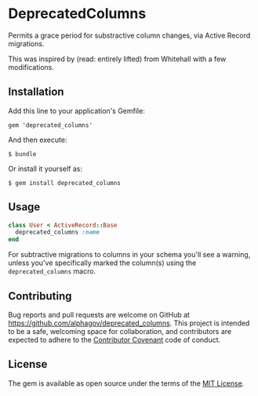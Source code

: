 # DeprecatedColumns

Permits a grace period for substractive column changes, via Active Record
migrations.

This was inspired by (read: entirely lifted) from Whitehall with a few
modifications.

## Installation

Add this line to your application's Gemfile:

```gem 'deprecated_columns'```

And then execute:

    $ bundle

Or install it yourself as:

    $ gem install deprecated_columns

## Usage

```ruby
class User < ActiveRecord::Base
  deprecated_columns :name
end
```

For subtractive migrations to columns in your schema you'll see a warning,
unless you've specifically marked the column(s) using the `deprecated_columns`
macro.

## Contributing

Bug reports and pull requests are welcome on GitHub at
https://github.com/alphagov/deprecated_columns. This project is intended to
be a safe, welcoming space for collaboration, and contributors are expected to
adhere to the [Contributor Covenant](contributor-covenant.org) code of conduct.

## License

The gem is available as open source under the terms of the [MIT
License](http://opensource.org/licenses/MIT).

